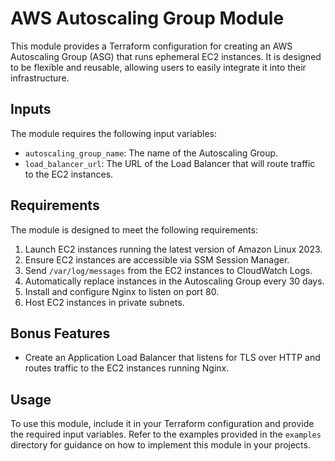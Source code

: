 # AWS Autoscaling Group Module

This module provides a Terraform configuration for creating an AWS Autoscaling Group (ASG) that runs ephemeral EC2 instances. It is designed to be flexible and reusable, allowing users to easily integrate it into their infrastructure.

## Inputs

The module requires the following input variables:

- `autoscaling_group_name`: The name of the Autoscaling Group.
- `load_balancer_url`: The URL of the Load Balancer that will route traffic to the EC2 instances.

## Requirements

The module is designed to meet the following requirements:

1. Launch EC2 instances running the latest version of Amazon Linux 2023.
2. Ensure EC2 instances are accessible via SSM Session Manager.
3. Send `/var/log/messages` from the EC2 instances to CloudWatch Logs.
4. Automatically replace instances in the Autoscaling Group every 30 days.
5. Install and configure Nginx to listen on port 80.
6. Host EC2 instances in private subnets.

## Bonus Features

- Create an Application Load Balancer that listens for TLS over HTTP and routes traffic to the EC2 instances running Nginx.

## Usage

To use this module, include it in your Terraform configuration and provide the required input variables. Refer to the examples provided in the `examples` directory for guidance on how to implement this module in your projects.